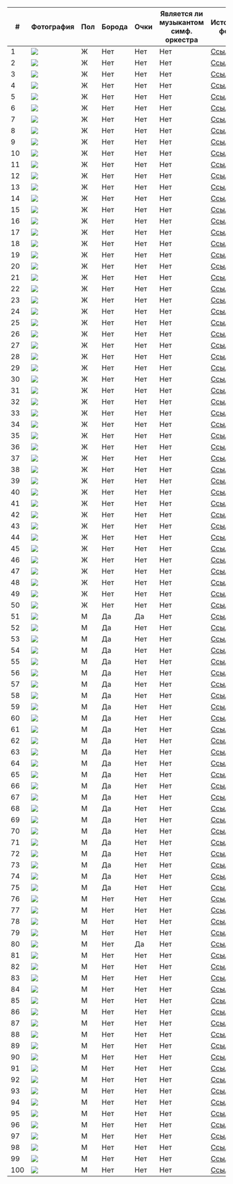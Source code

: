 | # | Фотография | Пол | Борода | Очки | Является ли музыкантом симф. оркестра | Источник фото |
|---|---|---|---|---|---|---|
| 1 |![](img1.png)  | Ж | Нет | Нет | Нет | [Ссылка](https://www.instagram.com/p/Cno4jZfK3nv/) |
| 2 |![](img2.png)  | Ж | Нет | Нет | Нет | [Ссылка](https://www.instagram.com/p/CbSj2iaMB84/?img_index=1) |
| 3 |![](img3.png)  | Ж | Нет | Нет | Нет | [Ссылка](https://www.instagram.com/p/CtoOfMvsZfW/) |
| 4 |![](img4.png)  | Ж | Нет | Нет | Нет | [Ссылка](https://www.instagram.com/p/CuesaVKMNOR/?img_index=1) |
| 5 |![](img5.png)  | Ж | Нет | Нет | Нет | [Ссылка](https://www.instagram.com/p/CvnWikdMvZ6/) |
| 6 |![](img6.png)  | Ж | Нет | Нет | Нет | [Ссылка](https://www.instagram.com/p/CsOhO1HsjDZ/?img_index=1) |
| 7 |![](img7.png)  | Ж | Нет | Нет | Нет | [Ссылка](https://www.instagram.com/p/B2WqFornoBD/) |
| 8 |![](img8.png)  | Ж | Нет | Нет | Нет | [Ссылка](https://www.instagram.com/p/CtCfX-ho_VX/) |
| 9 |![](img9.png)  | Ж | Нет | Нет | Нет | [Ссылка](https://www.instagram.com/p/Cq0JIQ8stD1/) |
| 10 |![](img10.png)  | Ж | Нет | Нет | Нет | [Ссылка](https://www.instagram.com/p/Cop7vf5vY2b/?img_index=2) |
| 11 |![](img11.png)  | Ж | Нет | Нет | Нет | [Ссылка](https://www.instagram.com/p/CvxPMN7N5ij/?img_index=3) |
| 12 |![](img12.png)  | Ж | Нет | Нет | Нет | [Ссылка](https://www.instagram.com/p/CvaTEMlI4Cu/) |
| 13 |![](img13.png)  | Ж | Нет | Нет | Нет | [Ссылка](https://www.instagram.com/p/CmdnzTFtCIA/) |
| 14 |![](img14.png)  | Ж | Нет | Нет | Нет | [Ссылка](https://www.instagram.com/p/CwsLMhkNeSy/) |
| 15 |![](img15.png)  | Ж | Нет | Нет | Нет | [Ссылка](https://www.instagram.com/p/Cln-5fbyoht/) |
| 16 |![](img16.png)  | Ж | Нет | Нет | Нет | [Ссылка](https://www.instagram.com/p/CelK7AyD8hi/?img_index=1) |
| 17 |![](img17.png)  | Ж | Нет | Нет | Нет | [Ссылка](https://www.instagram.com/p/Cr244T4o8Fs/) |
| 18 |![](img18.png)  | Ж | Нет | Нет | Нет | [Ссылка](https://www.instagram.com/p/CaWtapxty1C/) |
| 19 |![](img19.png)  | Ж | Нет | Нет | Нет | [Ссылка](https://www.instagram.com/p/Cl8s1ZWLhMX/?img_index=1) |
| 20 |![](img20.png)  | Ж | Нет | Нет | Нет | [Ссылка](https://www.instagram.com/p/CvU6xvFMyy8/?img_index=2) |
| 21 |![](img21.png)  | Ж | Нет | Нет | Нет | [Ссылка](https://www.instagram.com/p/CSeLT_TrG3J/) |
| 22 |![](img22.png)  | Ж | Нет | Нет | Нет | [Ссылка](https://www.instagram.com/p/CrjFH-zsOAV/?img_index=2) |
| 23 |![](img23.png)  | Ж | Нет | Нет | Нет | [Ссылка](https://www.instagram.com/p/CdTMN0nIZIM/?img_index=1) |
| 24 |![](img24.png)  | Ж | Нет | Нет | Нет | [Ссылка](https://www.instagram.com/p/CqnXFDsIyWS/) |
| 25 |![](img25.png)  | Ж | Нет | Нет | Нет | [Ссылка](https://www.instagram.com/p/CV3Q2HFIFx-/?img_index=1) |
| 26 |![](img26.png)  | Ж | Нет | Нет | Нет | [Ссылка](https://www.instagram.com/p/CvJ7tsYMspT/?img_index=1) |
| 27 |![](img27.png)  | Ж | Нет | Нет | Нет | [Ссылка](https://www.instagram.com/p/CGqFkr3luUb/?img_index=1) |
| 28 |![](img28.png)  | Ж | Нет | Нет | Нет | [Ссылка](https://www.instagram.com/p/CmmL1GkrMf4/?img_index=1) |
| 29 |![](img29.png)  | Ж | Нет | Нет | Нет | [Ссылка](https://www.instagram.com/p/CoAYsdBIyK_/?img_index=1) |
| 30 |![](img30.png)  | Ж | Нет | Нет | Нет | [Ссылка](https://www.instagram.com/p/CInh8sUJRUY/) |
| 31 |![](img31.png)  | Ж | Нет | Нет | Нет | [Ссылка](https://www.instagram.com/p/CwkD_OMt1fN/) |
| 32 |![](img32.png)  | Ж | Нет | Нет | Нет | [Ссылка](https://www.instagram.com/p/CuPWF7jNG-_/) |
| 33 |![](img33.png)  | Ж | Нет | Нет | Нет | [Ссылка](https://www.instagram.com/p/ClYR2xTq0vD/) |
| 34 |![](img34.png)  | Ж | Нет | Нет | Нет | [Ссылка](https://www.instagram.com/p/CaC8J7ANOR4/?img_index=1) |
| 35 |![](img35.png)  | Ж | Нет | Нет | Нет | [Ссылка](https://www.instagram.com/p/B7lTOvoAMkO/) |
| 36 |![](img36.png)  | Ж | Нет | Нет | Нет | [Ссылка](https://www.instagram.com/p/CKhvzYlnhny/?img_index=1) |
| 37 |![](img37.png)  | Ж | Нет | Нет | Нет | [Ссылка](https://www.instagram.com/p/CmHht69rl-2/) |
| 38 |![](img38.png)  | Ж | Нет | Нет | Нет | [Ссылка](https://www.instagram.com/p/CkVyQtlt57k/) |
| 39 |![](img39.png)  | Ж | Нет | Нет | Нет | [Ссылка](https://www.instagram.com/p/CqBZTfHtNBf/?img_index=3) |
| 40 |![](img40.png)  | Ж | Нет | Нет | Нет | [Ссылка](https://www.instagram.com/p/CnMxh53Jial/?img_index=1) |
| 41 |![](img41.png)  | Ж | Нет | Нет | Нет | [Ссылка](https://www.instagram.com/p/CnT20DzusaD/?img_index=1) |
| 42 |![](img42.png)  | Ж | Нет | Нет | Нет | [Ссылка](https://www.instagram.com/p/CwQLa3qIrY2/?img_index=1) |
| 43 |![](img43.png)  | Ж | Нет | Нет | Нет | [Ссылка](https://www.instagram.com/p/CTXhhu9KMjk/) |
| 44 |![](img44.png)  | Ж | Нет | Нет | Нет | [Ссылка](https://www.instagram.com/p/CwZQkG7NVW5/?img_index=3) |
| 45 |![](img45.png)  | Ж | Нет | Нет | Нет | [Ссылка](https://www.instagram.com/p/CikX74At5lt/?img_index=1) |
| 46 |![](img46.png)  | Ж | Нет | Нет | Нет | [Ссылка](https://www.instagram.com/p/CpFgnGks8KC/?img_index=1) |
| 47 |![](img47.png)  | Ж | Нет | Нет | Нет | [Ссылка](https://www.instagram.com/p/Ct6Hm9JqIeg/?img_index=1) |
| 48 |![](img48.png)  | Ж | Нет | Нет | Нет | [Ссылка](https://www.instagram.com/p/CjyY19hO6uQ/?img_index=2) |
| 49 |![](img49.png)  | Ж | Нет | Нет | Нет | [Ссылка](https://www.instagram.com/p/CrnrcmUsFt-/?img_index=1) |
| 50 |![](img50.png)  | Ж | Нет | Нет | Нет | [Ссылка](https://www.instagram.com/p/CIjBk65hvALPMtQ7qIVObQK1NNLFuBYcXmJ5Q00/) |
| 51 |![](img51.png)  | М | Да | Да | Нет | [Ссылка](https://www.instagram.com/p/CO2p6DNHT5F/) |
| 52 |![](img52.png)  | М | Да | Нет | Нет | [Ссылка](https://www.instagram.com/p/B0QR57noK-k/?img_index=1) |
| 53 |![](img53.png)  | М | Да | Нет | Нет | [Ссылка](https://www.instagram.com/p/B5Is6YNKLCU/) |
| 54 |![](img54.png)  | М | Да | Нет | Нет | [Ссылка](https://www.instagram.com/p/CY7GdcONe8N/?img_index=1) |
| 55 |![](img55.png)  | М | Да | Нет | Нет | [Ссылка](https://www.instagram.com/p/CVyarSfN6Nm/) |
| 56 |![](img56.png)  | М | Да | Нет | Нет | [Ссылка](https://www.instagram.com/p/COayyY5gbY0/) |
| 57 |![](img57.png)  | М | Да | Нет | Нет | [Ссылка](https://www.instagram.com/p/CiDBTAvMyRn/) |
| 58 |![](img58.png)  | М | Да | Нет | Нет | [Ссылка](https://www.instagram.com/p/CCje5q1jE1B/) |
| 59 |![](img59.png)  | М | Да | Нет | Нет | [Ссылка](https://www.instagram.com/p/CtROvA7y0fF/) |
| 60 |![](img60.png)  | М | Да | Нет | Нет | [Ссылка](https://www.instagram.com/p/Bo6HUW-hE-5/) |
| 61 |![](img61.png)  | М | Да | Нет | Нет | [Ссылка](https://www.instagram.com/p/CiMXiH1jmjK/) |
| 62 |![](img62.png)  | М | Да | Нет | Нет | [Ссылка](https://www.instagram.com/p/Cl8wlkyMER-/?img_index=2) |
| 63 |![](img63.png)  | М | Да | Нет | Нет | [Ссылка](https://www.instagram.com/p/CXxsmnmswhi/) |
| 64 |![](img64.png)  | М | Да | Нет | Нет | [Ссылка](https://www.instagram.com/p/CpTH6BlMrb2/) |
| 65 |![](img65.png)  | М | Да | Нет | Нет | [Ссылка](https://www.instagram.com/p/CNwxFk-jNnR/) |
| 66 |![](img66.png)  | М | Да | Нет | Нет | [Ссылка](https://www.instagram.com/p/Ca2fKWvr_vR/?img_index=1) |
| 67 |![](img67.png)  | М | Да | Нет | Нет | [Ссылка](https://www.instagram.com/p/CtFK6PStCV9/) |
| 68 |![](img68.png)  | М | Да | Нет | Нет | [Ссылка](https://www.instagram.com/p/Cs_otc3Iys-/) |
| 69 |![](img69.png)  | М | Да | Нет | Нет | [Ссылка](https://www.instagram.com/p/CHnh5YKBQbs/) |
| 70 |![](img70.png)  | М | Да | Нет | Нет | [Ссылка](https://www.instagram.com/p/B0lNjKZBYzM/) |
| 71 |![](img71.png)  | М | Да | Нет | Нет | [Ссылка](https://www.instagram.com/p/Cf10y2Gqjie/) |
| 72 |![](img72.png)  | М | Да | Нет | Нет | [Ссылка](https://www.instagram.com/p/CNmn7JlDToN/) |
| 73 |![](img73.png)  | М | Да | Нет | Нет | [Ссылка](https://www.instagram.com/p/B2bdUpoFT3Z/) |
| 74 |![](img74.png)  | М | Да | Нет | Нет | [Ссылка](https://www.instagram.com/p/CPLLIFth00i/) |
| 75 |![](img75.png)  | М | Да | Нет | Нет | [Ссылка](https://www.instagram.com/p/CfbcZT2rXnL/) |
| 76 |![](img76.png)  | М | Нет | Нет | Нет | [Ссылка](https://www.instagram.com/p/CcveHHUNkNz/) |
| 77 |![](img77.png)  | М | Нет | Нет | Нет | [Ссылка](https://www.instagram.com/p/COSoWyOATfq/?img_index=1) |
| 78 |![](img78.png)  | М | Нет | Нет | Нет | [Ссылка](https://www.instagram.com/p/CEHSppWHETd/) |
| 79 |![](img79.png)  | М | Нет | Нет | Нет | [Ссылка](https://www.instagram.com/p/Crlgu4nP6_o/) |
| 80 |![](img80.png)  | М | Нет | Да | Нет | [Ссылка](https://www.instagram.com/p/Ck0zS7lqNfx/) |
| 81 |![](img81.png)  | М | Нет | Нет | Нет | [Ссылка](https://www.instagram.com/p/CmPDzchtVON/?img_index=1) |
| 82 |![](img82.png)  | М | Нет | Нет | Нет | [Ссылка](https://www.instagram.com/p/BwnrjuzF6Vr/?img_index=1) |
| 83 |![](img83.png)  | М | Нет | Нет | Нет | [Ссылка](https://www.instagram.com/p/CTCuYwVC1Q8/) |
| 84 |![](img84.png)  | М | Нет | Нет | Нет | [Ссылка](https://www.instagram.com/p/B4GFNDVF3LY/) |
| 85 |![](img85.png)  | М | Нет | Нет | Нет | [Ссылка](https://www.instagram.com/p/CaTgHYhJtcN/) |
| 86 |![](img86.png)  | М | Нет | Нет | Нет | [Ссылка](https://www.instagram.com/p/COfWHH6lUZT/) |
| 87 |![](img87.png)  | М | Нет | Нет | Нет | [Ссылка](https://www.instagram.com/p/CaJxzvwMoEi/) |
| 88 |![](img88.png)  | М | Нет | Нет | Нет | [Ссылка](https://www.instagram.com/p/CklAjaXIQvd/) |
| 89 |![](img89.png)  | М | Нет | Нет | Нет | [Ссылка](https://www.instagram.com/p/CtpL2O9yrYP/?img_index=1) |
| 90 |![](img90.png)  | М | Нет | Нет | Нет | [Ссылка](https://www.instagram.com/p/BkdDN4rFmo6/) |
| 91 |![](img91.png)  | М | Нет | Нет | Нет | [Ссылка](https://www.instagram.com/p/BtQU9VIlvk-/) |
| 92 |![](img92.png)  | М | Нет | Нет | Нет | [Ссылка](https://www.instagram.com/p/CgUvhtIJYP4/?img_index=1) |
| 93 |![](img93.png)  | М | Нет | Нет | Нет | [Ссылка](https://www.instagram.com/p/BzgXnVWno0o/) |
| 94 |![](img94.png)  | М | Нет | Нет | Нет | [Ссылка](https://www.instagram.com/p/CV7i3aDM-Nv/?img_index=10) |
| 95 |![](img95.png)  | М | Нет | Нет | Нет | [Ссылка](https://www.instagram.com/p/CtMSN-wNmSb/?img_index=1) |
| 96 |![](img96.png)  | М | Нет | Нет | Нет | [Ссылка](https://www.instagram.com/p/CpGX7jUjWsJ/) |
| 97 |![](img97.png)  | М | Нет | Нет | Нет | [Ссылка](https://www.instagram.com/p/B4hhqeugk8g/) |
| 98 |![](img98.png)  | М | Нет | Нет | Нет | [Ссылка](https://www.instagram.com/p/B1B3AK8AE8p/) |
| 99 |![](img99.png)  | М | Нет | Нет | Нет | [Ссылка](https://www.instagram.com/p/CwZhwzQIKTG/) |
| 100 |![](img100.png)  | М | Нет | Нет | Нет | [Ссылка](https://www.instagram.com/p/Cmy-U7SvDLG/) |


